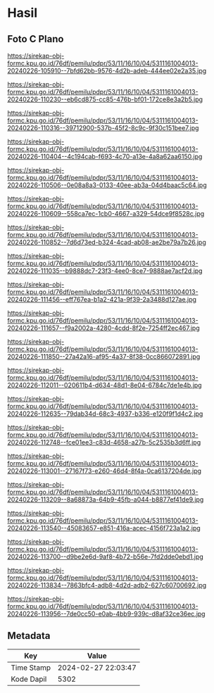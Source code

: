# Hasil

## Foto C Plano

https://sirekap-obj-formc.kpu.go.id/76df/pemilu/pdpr/53/11/16/10/04/5311161004013-20240226-105910--7bfd62bb-9576-4d2b-adeb-444ee02e2a35.jpg

https://sirekap-obj-formc.kpu.go.id/76df/pemilu/pdpr/53/11/16/10/04/5311161004013-20240226-110230--eb6cd875-cc85-476b-bf01-172ce8e3a2b5.jpg

https://sirekap-obj-formc.kpu.go.id/76df/pemilu/pdpr/53/11/16/10/04/5311161004013-20240226-110316--39712900-537b-45f2-8c9c-9f30c151bee7.jpg

https://sirekap-obj-formc.kpu.go.id/76df/pemilu/pdpr/53/11/16/10/04/5311161004013-20240226-110404--4c194cab-f693-4c70-a13e-4a8a62aa6150.jpg

https://sirekap-obj-formc.kpu.go.id/76df/pemilu/pdpr/53/11/16/10/04/5311161004013-20240226-110506--0e08a8a3-0133-40ee-ab3a-04d4baac5c64.jpg

https://sirekap-obj-formc.kpu.go.id/76df/pemilu/pdpr/53/11/16/10/04/5311161004013-20240226-110609--558ca7ec-1cb0-4667-a329-54dce9f8528c.jpg

https://sirekap-obj-formc.kpu.go.id/76df/pemilu/pdpr/53/11/16/10/04/5311161004013-20240226-110852--7d6d73ed-b324-4cad-ab08-ae2be79a7b26.jpg

https://sirekap-obj-formc.kpu.go.id/76df/pemilu/pdpr/53/11/16/10/04/5311161004013-20240226-111035--b9888dc7-23f3-4ee0-8ce7-9888ae7acf2d.jpg

https://sirekap-obj-formc.kpu.go.id/76df/pemilu/pdpr/53/11/16/10/04/5311161004013-20240226-111456--eff767ea-b1a2-421a-9f39-2a3488d127ae.jpg

https://sirekap-obj-formc.kpu.go.id/76df/pemilu/pdpr/53/11/16/10/04/5311161004013-20240226-111657--f9a2002a-4280-4cdd-8f2e-7254ff2ec467.jpg

https://sirekap-obj-formc.kpu.go.id/76df/pemilu/pdpr/53/11/16/10/04/5311161004013-20240226-111850--27a42a16-af95-4a37-8f38-0cc866072891.jpg

https://sirekap-obj-formc.kpu.go.id/76df/pemilu/pdpr/53/11/16/10/04/5311161004013-20240226-112011--020611b4-d634-48d1-8e04-6784c7de1e4b.jpg

https://sirekap-obj-formc.kpu.go.id/76df/pemilu/pdpr/53/11/16/10/04/5311161004013-20240226-112635--79dab34d-68c3-4937-b336-e120f9f1d4c2.jpg

https://sirekap-obj-formc.kpu.go.id/76df/pemilu/pdpr/53/11/16/10/04/5311161004013-20240226-112748--fce01ee3-c83d-4658-a27b-5c2535b3d6ff.jpg

https://sirekap-obj-formc.kpu.go.id/76df/pemilu/pdpr/53/11/16/10/04/5311161004013-20240226-113001--27167f73-e260-46d4-8f4a-0ca6137204de.jpg

https://sirekap-obj-formc.kpu.go.id/76df/pemilu/pdpr/53/11/16/10/04/5311161004013-20240226-113209--8a68873a-64b9-45fb-a044-b8877ef41de9.jpg

https://sirekap-obj-formc.kpu.go.id/76df/pemilu/pdpr/53/11/16/10/04/5311161004013-20240226-113540--45083657-e851-416a-acec-4156f723a1a2.jpg

https://sirekap-obj-formc.kpu.go.id/76df/pemilu/pdpr/53/11/16/10/04/5311161004013-20240226-113700--d9be2e6d-9af8-4b72-b56e-7fd2dde0ebd1.jpg

https://sirekap-obj-formc.kpu.go.id/76df/pemilu/pdpr/53/11/16/10/04/5311161004013-20240226-113834--7863bfc4-adb8-4d2d-adb2-627c60700692.jpg

https://sirekap-obj-formc.kpu.go.id/76df/pemilu/pdpr/53/11/16/10/04/5311161004013-20240226-113956--7de0cc50-e0ab-4bb9-939c-d8af32ce36ec.jpg


## Metadata

| Key        | Value               |
| ---------- | ------------------- |
| Time Stamp | 2024-02-27 22:03:47 |
| Kode Dapil | 5302                |



